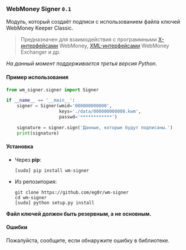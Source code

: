 ### WebMoney Signer `0.1`

Модуль, который создаёт подписи с использованием файла ключей WebMoney Keeper Classic.

> Предназначен для взаимодействия с программными [X-интерфейсами](http://www.webmoney.ru/rus/developers/api.shtml) WebMoney,
> [XML-интерфейсами](http://wm.exchanger.ru/asp/rules_xml.asp) WebMoney Exchanger и др.

*На данный момент поддерживается третья версия Python.*

#### Пример использования

```python
from wm_signer.signer import Signer

if __name__ == '__main__':
    signer = Signer(wmid='000000000000',
                    keys='./data/000000000000.kwm',
                    passwd='************')

    signature = signer.sign('Данные, которые будут подписаны.')
    print(signature)
```

#### Установка

* Через **pip**:
  ```shell
  [sudo] pip install wm-signer
  ```

* Из репозитория:

  ```shell
  git clone https://github.com/eg0r/wm-signer
  cd wm-signer
  [sudo] python setup.py install
  ```

**Файл ключей должен быть резервным, а не основным.**

#### Ошибки

Пожалуйста, сообщите, если обнаружите ошибку в библиотеке.